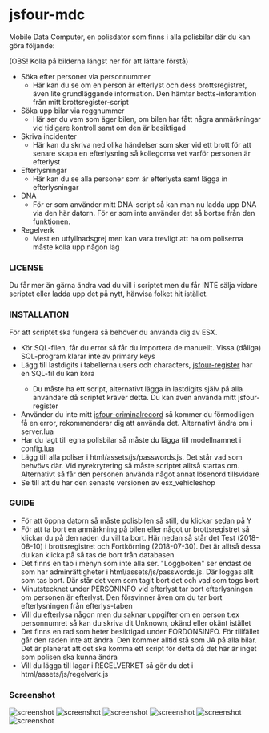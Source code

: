 # jsfour-mdc

Mobile Data Computer, en polisdator som finns i alla polisbilar där du kan göra följande:

(OBS! Kolla på bilderna längst ner för att lättare förstå)

* Söka efter personer via personnummer
  - Här kan du se om en person är efterlyst och dess brottsregistret, även lite grundläggande information. Den hämtar brotts-inforamtion från mitt brottsregister-script
* Söka upp bilar via reggnummer
  - Här ser du vem som äger bilen, om bilen har fått några anmärkningar vid tidigare kontroll samt om den är besiktigad
* Skriva incidenter
  - Här kan du skriva ned olika händelser som sker vid ett brott för att senare skapa en efterlysning så kollegorna vet varför personen är efterlyst
* Efterlysningar
  - Här kan du se alla personer som är efterlysta samt lägga in efterlysningar
* DNA
  - För er som använder mitt DNA-script så kan man nu ladda upp DNA via den här datorn. För er som inte använder det så bortse från den funktionen.
* Regelverk
  - Mest en utfyllnadsgrej men kan vara trevligt att ha om poliserna måste kolla upp någon lag

### LICENSE
Du får mer än gärna ändra vad du vill i scriptet men du får INTE sälja vidare scriptet eller ladda upp det på nytt, hänvisa folket hit istället.

### INSTALLATION
För att scriptet ska fungera så behöver du använda dig av ESX.

* Kör SQL-filen, får du error så får du importera de manuellt. Vissa (dåliga) SQL-program klarar inte av primary keys
* Lägg till lastdigits i tabellerna users och characters, <a href="https://github.com/jonassvensson4/jsfour-register">jsfour-register<a/> har en SQL-fil du kan köra
  - Du måste ha ett script, alternativt lägga in lastdigits själv på alla användare då scriptet kräver detta. Du kan även använda mitt jsfour-register
* Använder du inte mitt <a href="https://github.com/jonassvensson4/jsfour-criminalrecord">jsfour-criminalrecord<a/> så kommer du förmodligen få en error, rekommenderar dig att använda det. Alternativt ändra om i server.lua
* Har du lagt till egna polisbilar så måste du lägga till modellnamnet i config.lua
* Lägg till alla poliser i html/assets/js/passwords.js. Det står vad som behvövs där. Vid nyrekrytering så måste scriptet alltså startas om. Alternativt så får den personen använda något annat lösenord tillsvidare
* Se till att du har den senaste versionen av esx_vehicleshop
  
### GUIDE
* För att öppna datorn så måste polisbilen så still, du klickar sedan på Y
* För att ta bort en anmärkning på bilen eller något ur brottsregistret så klickar du på den raden du vill ta bort. Här nedan så står det Test (2018-08-10) i brottsregistret och Fortkörning (2018-07-30). Det är alltså dessa du kan klicka på så tas de bort från databasen
* Det finns en tab i menyn som inte alla ser. "Loggboken" ser endast de som har adminrättigheter i html/assets/js/passwords.js. Där loggas allt som tas bort. Där står det vem som tagit bort det och vad som togs bort
* Minutstecknet under PERSONINFO vid efterlyst tar bort efterlysningen om personen är efterlyst. Den försvinner även om du tar bort efterlysningen från efterlys-taben
* Vill du efterlysa någon men du saknar uppgifter om en person t.ex personnumret så kan du skriva dit Unknown, okänd eller okänt istället
* Det finns en rad som heter besiktigad under FORDONSINFO. För tillfället går den raden inte att ändra. Den kommer alltid stå som JA på alla bilar. Det är planerat att det ska komma ett script för detta då det här är inget som polisen ska kunna ändra
* Vill du lägga till lagar i REGELVERKET så gör du det i html/assets/js/regelverk.js

### Screenshot
![screenshot](https://i.gyazo.com/f1686551d68855578946b48b3dce6be7.png)
![screenshot](https://i.gyazo.com/dbd27b12f6df5ad8784ddd63eb23afdc.png)
![screenshot](https://i.gyazo.com/3859cdd56e2be8a5a18c8ea4f4c0a2d7.png)
![screenshot](https://i.gyazo.com/45614bc6e29e50e2ee136f7e68d7ec27.png)
![screenshot](https://i.gyazo.com/b60e73635bd1aa7c2af55527d3e0c724.png)
![screenshot](https://i.gyazo.com/98fb97ef1ce1d706b710862f899cad3e.png)

